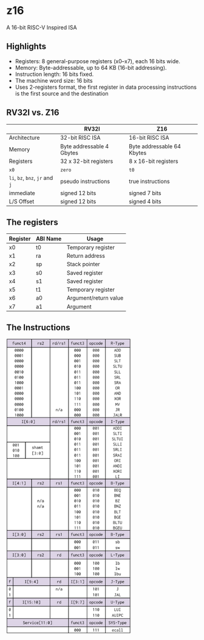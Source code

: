 # z16
A 16-bit RISC-V Inspired ISA

## Highlights
- Registers: 8 general-purpose registers (x0–x7), each 16 bits wide.
- Memory: Byte-addressable, up to 64 KB (16-bit addressing).
- Instruction length: 16 bits fixed.
- The machine word size: 16 bits
- Uses 2-registers format, the first register in data processing instructions is the first source and the destination

## RV32I vs. Z16
||RV32I|Z16|
|-|-----|---|
|Architecture |32-bit RISC ISA| 16-bit RISC ISA|
|Memory|Byte addressable 4 Gbytes| Byte addressable 64 Kbytes|
Registers|32 x 32-bit registers| 8 x 16-bit registers|
|`x0`|`zero`| `t0`|
| `li`, `bz`, `bnz`, `jr` and `j`| pseudo instructions | true instructions|
|immediate |signed 12 bits|signed 7 bits|
|L/S Offset| signed 12 bits| signed 4 bits|



## The registers
|Register| ABI Name| Usage|
| --- | --- | --- |
|x0 |t0 |Temporary register|
|x1 |ra |Return address|
|x2 |sp |Stack pointer|
|x3 |s0 |Saved register|
|x4 |s1 |Saved register|
|x5 |t1 |Temporary register|
|x6 |a0 |Argument/return value|
|x7 |a1 |Argument|

## The Instructions
<img src="docs/instr.png" alt="z16 Instructions Table" style="width:65%; height:auto;">